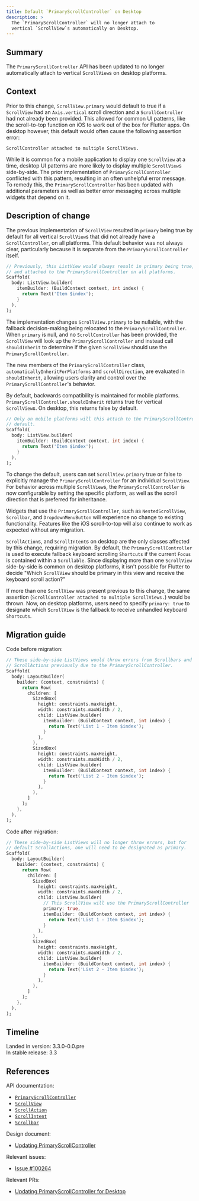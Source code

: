 ```yaml
---
title: Default `PrimaryScrollController` on Desktop
description: >
  The `PrimaryScrollController` will no longer attach to
  vertical `ScrollView`s automatically on Desktop.
---
```


## Summary

The `PrimaryScrollController` API has been updated to no longer automatically
attach to vertical `ScrollView`s on desktop platforms.

## Context

Prior to this change, `ScrollView.primary` would default to true if a
`ScrollView` had an `Axis.vertical` scroll direction and a `ScrollController`
had not already been provided. This allowed for common UI patterns, like the
scroll-to-top function on iOS to work out of the box for Flutter apps.
On desktop however, this default would often cause the following assertion error:

```plaintext
ScrollController attached to multiple ScrollViews.
```

While it is common for a mobile application to display one `ScrollView` at a time,
desktop UI patterns are more likely to display multiple `ScrollView`s
side-by-side. The prior implementation of `PrimaryScrollController` conflicted
with this pattern, resulting in an often unhelpful error message. To remedy this,
the `PrimaryScrollController` has been updated with additional parameters as
well as better error messaging across multiple widgets that depend on it.

## Description of change

The previous implementation of `ScrollView` resulted in `primary` being true by
default for all vertical `ScrollView`s that did not already have a
`ScrollController`, on all platforms. This default behavior was not always clear,
particularly because it is separate from the `PrimaryScrollController` itself.

```dart
// Previously, this ListView would always result in primary being true,
// and attached to the PrimaryScrollController on all platforms.
Scaffold(
  body: ListView.builder(
    itemBuilder: (BuildContext context, int index) {
      return Text('Item $index');
    }
  ),
);
```

The implementation changes `ScrollView.primary` to be nullable, with the fallback
decision-making being relocated to the `PrimaryScrollController`.
When `primary` is null, and no `ScrollController` has been provided, the `ScrollView`
will look up the `PrimaryScrollController` and instead call `shouldInherit` to
determine if the given `ScrollView` should use the `PrimaryScrollController`.

The new members of the `PrimaryScrollController` class,
`automaticallyInheritForPlatforms` and `scrollDirection`, are evaluated in
`shouldInherit`, allowing users clarity and control over the
`PrimaryScrollController`'s behavior.

By default, backwards compatibility is maintained for mobile platforms.
`PrimaryScrollController.shouldInherit` returns true for vertical
`ScrollView`s. On desktop, this returns false by default.

```dart
// Only on mobile platforms will this attach to the PrimaryScrollController by
// default.
Scaffold(
  body: ListView.builder(
    itemBuilder: (BuildContext context, int index) {
      return Text('Item $index');
    }
  ),
);
```

To change the default, users can set `ScrollView.primary` true or false to
explicitly manage the `PrimaryScrollController` for an individual `ScrollView`.
For behavior across multiple `ScrollView`s, the `PrimaryScrollController` is now
configurable by setting the specific platform, as well as the scroll direction
that is preferred for inheritance.

Widgets that use the `PrimaryScrollController`, such as `NestedScrollView`,
`Scrollbar`, and `DropdownMenuButton` will experience no change to existing
functionality. Features like the iOS scroll-to-top will also continue to work as
expected without any migration.

`ScrollAction`s, and `ScrollIntent`s on desktop are the only classes affected by
this change, requiring migration. By default, the `PrimaryScrollController` is
used to execute fallback keyboard scrolling `Shortcuts` if the current `Focus` is
contained within a `Scrollable`. Since displaying more than one `ScrollView`
side-by-side is common on desktop platforms, it isn't possible for
Flutter to decide "Which `ScrollView` should be primary in this view and receive
the keyboard scroll action?"

If more than one `ScrollView` was present previous to this change, the same
assertion (`ScrollController attached to multiple ScrollViews.`) would be thrown.
Now, on desktop platforms, users need to specify `primary: true` to
designate which `ScrollView` is the fallback to receive unhandled keyboard
`Shortcuts`.

## Migration guide

Code before migration:

```dart
// These side-by-side ListViews would throw errors from Scrollbars and
// ScrollActions previously due to the PrimaryScrollController.
Scaffold(
  body: LayoutBuilder(
    builder: (context, constraints) {
      return Row(
        children: [
          SizedBox(
            height: constraints.maxHeight,
            width: constraints.maxWidth / 2,
            child: ListView.builder(
              itemBuilder: (BuildContext context, int index) {
                return Text('List 1 - Item $index');
              }
            ),
          ),
          SizedBox(
            height: constraints.maxHeight,
            width: constraints.maxWidth / 2,
            child: ListView.builder(
              itemBuilder: (BuildContext context, int index) {
                return Text('List 2 - Item $index');
              }
            ),
          ),
        ]
      );
    },
  ),
);
```

Code after migration:

```dart
// These side-by-side ListViews will no longer throw errors, but for
// default ScrollActions, one will need to be designated as primary.
Scaffold(
  body: LayoutBuilder(
    builder: (context, constraints) {
      return Row(
        children: [
          SizedBox(
            height: constraints.maxHeight,
            width: constraints.maxWidth / 2,
            child: ListView.builder(
              // This ScrollView will use the PrimaryScrollController
              primary: true,
              itemBuilder: (BuildContext context, int index) {
                return Text('List 1 - Item $index');
              }
            ),
          ),
          SizedBox(
            height: constraints.maxHeight,
            width: constraints.maxWidth / 2,
            child: ListView.builder(
              itemBuilder: (BuildContext context, int index) {
                return Text('List 2 - Item $index');
              }
            ),
          ),
        ]
      );
    },
  ),
);
```

## Timeline

Landed in version: 3.3.0-0.0.pre<br>
In stable release: 3.3

## References

API documentation:

* [`PrimaryScrollController`][]
* [`ScrollView`][]
* [`ScrollAction`][]
* [`ScrollIntent`][]
* [`Scrollbar`][]

Design document:

* [Updating PrimaryScrollController][]

Relevant issues:

* [Issue #100264][]

Relevant PRs:

* [Updating PrimaryScrollController for Desktop][]

[`PrimaryScrollController`]: {{site.api}}flutter/widgets/PrimaryScrollController-class.html
[`ScrollView`]: {{site.api}}flutter/widgets/ScrollView-class.html
[`ScrollAction`]: {{site.api}}flutter/widgets/ScrollAction-class.html
[`ScrollIntent`]: {{site.api}}flutter/widgets/ScrollIntent-class.html
[`Scrollbar`]: {{site.api}}flutter/material/Scrollbar-class.html
[Updating PrimaryScrollController]: https://docs.google.com/document/d/12OQx7h8UQzzAi0Kxh-saDC2dg7h2fghCCzwJ0ysPmZE/edit?usp=sharing&resourcekey=0-ATO-1Er3HO2HITm59I0IdA
[Issue #100264]: {{site.repo.flutter}}issues/100264
[Updating PrimaryScrollController for Desktop]: {{site.repo.flutter}}pull/102099

